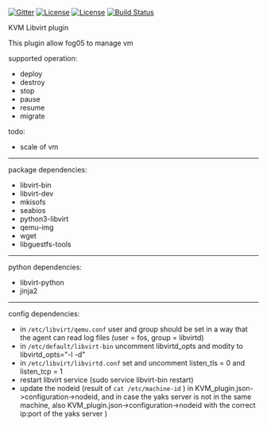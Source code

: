 <!-- # Copyright (c) 2014,2020 ADLINK Technology Inc.
#
# See the NOTICE file(s) distributed with this work for additional
# information regarding copyright ownership.
#
# This program and the accompanying materials are made available under the
# terms of the Eclipse Public License 2.0 which is available at
# http://www.eclipse.org/legal/epl-2.0, or the Apache License, Version 2.0
# which is available at https://www.apache.org/licenses/LICENSE-2.0.
#
# SPDX-License-Identifier: EPL-2.0 OR Apache-2.0
#
# Contributors: Gabriele Baldoni, ADLINK Technology Inc. - Base plugins set -->


[![Gitter](https://badges.gitter.im/atolab/fog05.svg)](https://gitter.im/atolab/fog05?utm_source=badge&utm_medium=badge&utm_campaign=pr-badge)
[![License](https://img.shields.io/badge/License-EPL%202.0-blue)](https://choosealicense.com/licenses/epl-2.0/)
[![License](https://img.shields.io/badge/License-Apache%202.0-blue.svg)](https://opensource.org/licenses/Apache-2.0)
[![Build Status](https://travis-ci.com/eclipse-fog05/plugin-fdu-kvm.svg?branch=master)](https://travis-ci.com/eclipse-fog05/plugin-fdu-kvm)

KVM Libvirt plugin

This plugin allow fog05 to manage vm

supported operation:
- deploy
- destroy
- stop
- pause
- resume
- migrate

todo:
- scale of vm

---
package dependencies:

- libvirt-bin
- libvirt-dev
- mkisofs
- seabios
- python3-libvirt
- qemu-img
- wget
- libguestfs-tools

---

python dependencies:

- libvirt-python
- jinja2



---

config dependencies:

- in `/etc/libvirt/qemu.conf` user and group should be set in a way that the agent can read log files (user =
fos, group = libvirtd)
- in `/etc/default/libvirt-bin` uncomment libvirtd_opts and modity to libvirtd_opts="-l -d"
- in `/etc/libvirt/libvirtd.conf` set and uncomment listen_tls = 0 and listen_tcp = 1
- restart libvirt service (sudo service libvirt-bin restart)
- update the nodeid (result of `cat /etc/machine-id` ) in KVM_plugin.json->configuration->nodeid, and in case the yaks server is not in the same machine, also KVM_plugin.json->configuration->nodeid with the correct ip:port of the yaks server )